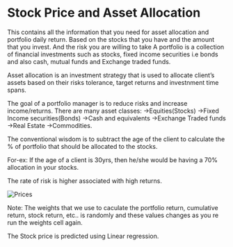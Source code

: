# Stock Price and Asset Allocation
This contains all the information that you need for asset allocation and portfolio daily return.
Based on the stocks that you have and the amount that you invest.
And the risk you are willing to take
A portfolio is a collection of financial investments such as stocks, fixed income securities i.e bonds and 
also cash, mutual funds and Exchange traded funds.

Asset allocation is an investment strategy that is used to allocate client’s assets based on their risks 
tolerance, target returns and investnment time spans.

The goal of a portfolio manager is to reduce risks and increase income/returns.
There are many asset classes:
->Equities(Stocks)
->Fixed Income securities(Bonds)
->Cash and equivalents
->Exchange Traded funds 
->Real Estate
->Commodities.

The conventional wisdom is to subtract the age of the client to calculate the % of portfolio that should 
be allocated to the stocks.

For-ex: If the age of a client is 30yrs, then he/she would be having a 70% allocation in your stocks.

The rate of risk is higher associated with high returns.


![Prices](https://user-images.githubusercontent.com/52133349/112749367-8bbf9680-8fdf-11eb-883c-9a22c759aabc.png)

Note: The weights that we use to caculate the portfolio return, cumulative return, stock return, etc.. is randomly and these values changes as you re run the weights cell again.

The Stock price is predicted using Linear regression.
